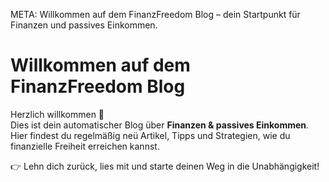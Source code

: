 META: Willkommen auf dem FinanzFreedom Blog – dein Startpunkt für Finanzen und passives Einkommen.

# Willkommen auf dem FinanzFreedom Blog

Herzlich willkommen 🎉  
Dies ist dein automatischer Blog über **Finanzen & passives Einkommen**.  
Hier findest du regelmäßig neü Artikel, Tipps und Strategien, wie du finanzielle Freiheit erreichen kannst.

👉 Lehn dich zurück, lies mit und starte deinen Weg in die Unabhängigkeit!
